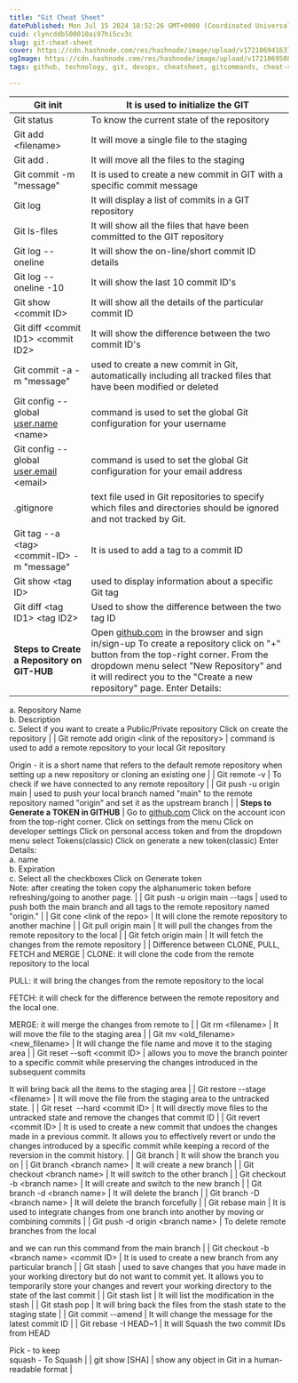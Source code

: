 ```yaml
---
title: "Git Cheat Sheet"
datePublished: Mon Jul 15 2024 18:52:26 GMT+0000 (Coordinated Universal Time)
cuid: clyncddb500010ai97hi5cv3c
slug: git-cheat-sheet
cover: https://cdn.hashnode.com/res/hashnode/image/upload/v1721069416377/f7029009-13e2-402f-a2ba-f7c2a6630446.png
ogImage: https://cdn.hashnode.com/res/hashnode/image/upload/v1721069508532/a3d9c437-edc3-41d1-b0bc-088d82584884.png
tags: github, technology, git, devops, cheatsheet, gitcommands, cheat-sheet, 90daysofdevops

---
```


| Git init | **It is used to initialize the GIT** |
| --- | --- |
| Git status | To know the current state of the repository |
| Git add &lt;filename&gt; | It will move a single file to the staging |
| Git add . | It will move all the files to the staging |
| Git commit -m "message" | It is used to create a new commit in GIT with a specific commit message |
| Git log | It will display a list of commits in a GIT repository |
| Git ls-files | It will show all the files that have been committed to the GIT repository |
| Git log --oneline | It will show the on-line/short commit ID details |
| Git log --oneline -10 | It will show the last 10 commit ID's |
| Git show &lt;commit ID&gt; | It will show all the details of the particular commit ID |
| Git diff &lt;commit ID1&gt; &lt;commit ID2&gt; | It will show the difference between the two commit ID's |
| Git commit -a -m "message" | used to create a new commit in Git, automatically including all tracked files that have been modified or deleted |
| Git config --global [user.name](http://user.name) &lt;name&gt; | command is used to set the global Git configuration for your username |
| Git config --global [user.email](http://user.email) &lt;email&gt; | command is used to set the global Git configuration for your email address |
| .gitignore | text file used in Git repositories to specify which files and directories should be ignored and not tracked by Git. |
| Git tag --a &lt;tag&gt; &lt;commit-ID&gt; -m "message" | It is used to add a tag to a commit ID |
| Git show &lt;tag ID&gt; | used to display information about a specific Git tag |
| Git diff &lt;tag ID1&gt; &lt;tag ID2&gt; | Used to show the difference between the two tag ID |
| **Steps to Create a Repository on GIT-HUB** | Open [github.com](http://github.com) in the browser and sign in/sign-up To create a repository click on "+" button from the top-right corner. From the dropdown menu select "New Repository" and it will redirect you to the "Create a new repository" page. Enter Details:  
a. Repository Name  
b. Description  
c. Select if you want to create a Public/Private repository Click on create the repository |
| Git remote add origin &lt;link of the repository&gt; | command is used to add a remote repository to your local Git repository  
  
Origin - it is a short name that refers to the default remote repository when setting up a new repository or cloning an existing one |
| Git remote -v | To check if we have connected to any remote repository |
| Git push -u origin main | used to push your local branch named "main" to the remote repository named "origin" and set it as the upstream branch |
| **Steps to Generate a TOKEN in GITHUB** | Go to [github.com](http://github.com) Click on the account icon from the top-right corner. Click on settings from the menu Click on developer settings Click on personal access token and from the dropdown menu select Tokens(classic) Click on generate a new token(classic) Enter Details:  
a. name  
b. Expiration  
c. Select all the checkboxes Click on Generate token  
Note: after creating the token copy the alphanumeric token before refreshing/going to another page. |
| Git push -u origin main --tags | used to push both the main branch and all tags to the remote repository named "origin." |
| Git cone &lt;link of the repo&gt; | It will clone the remote repository to another machine |
| Git pull origin main | It will pull the changes from the remote repository to the local |
| Git fetch origin main | It will fetch the changes from the remote repository |
| Difference between CLONE, PULL, FETCH and MERGE | CLONE: it will clone the code from the remote repository to the local  
  
PULL: it will bring the changes from the remote repository to the local  
  
FETCH: it will check for the difference between the remote repository and the local one.  
  
MERGE: it will merge the changes from remote to |
| Git rm &lt;filename&gt; | It will move the file to the staging area |
| Git mv &lt;old\_filename&gt; &lt;new\_filename&gt; | It will change the file name and move it to the staging area |
| Git reset --soft &lt;commit ID&gt; | allows you to move the branch pointer to a specific commit while preserving the changes introduced in the subsequent commits  
  
It will bring back all the items to the staging area |
| Git restore --stage &lt;filename&gt; | It will move the file from the staging area to the untracked state. |
| Git reset  --hard &lt;commit ID&gt; | It will directly move files to the untracked state and remove the changes that commit ID |
| Git revert &lt;commit ID&gt; | It is used to create a new commit that undoes the changes made in a previous commit. It allows you to effectively revert or undo the changes introduced by a specific commit while keeping a record of the reversion in the commit history. |
| Git branch | It will show the branch you on |
| Git branch &lt;branch name&gt; | It will create a new branch |
| Git checkout &lt;branch name&gt; | It will switch to the other branch |
| Git checkout -b &lt;branch name&gt; | It will create and switch to the new branch |
| Git branch -d &lt;branch name&gt; | It will delete the branch |
| Git branch -D &lt;branch name&gt; | It will delete the branch forcefully |
| Git rebase main | It is used to integrate changes from one branch into another by moving or combining commits |
| Git push -d origin &lt;branch name&gt; | To delete remote branches from the local  
  
and we can run this command from the main branch |
| Git checkout -b &lt;branch name&gt; &lt;commit ID&gt; | It is used to create a new branch from any particular branch |
| Git stash | used to save changes that you have made in your working directory but do not want to commit yet. It allows you to temporarily store your changes and revert your working directory to the state of the last commit |
| Git stash list | It will list the modification in the stash |
| Git stash pop | It will bring back the files from the stash state to the staging state |
| Git commit --amend | It will change the message for the latest commit ID |
| Git rebase -I HEAD~1 | It will Squash the two commit IDs from HEAD  
  
Pick - to keep  
squash - To Squash |
| git show \[SHA\] | show any object in Git in a human-readable format |